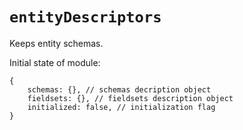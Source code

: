 # `entityDescriptors`

Keeps entity schemas.

Initial state of module:

    {
    	schemas: {}, // schemas decription object
    	fieldsets: {}, // fieldsets description object
    	initialized: false, // initialization flag
    }
